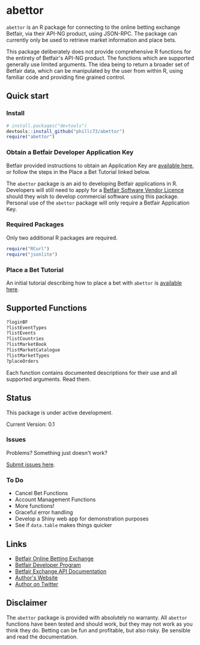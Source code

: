 abettor
=======

`abettor` is an R package for connecting to the online betting exchange Betfair, via their API-NG product, using JSON-RPC. The package can currently only be used to retrieve market information and place bets.

This package deliberately does not provide comprehensive R functions for the entirety of Betfair's API-NG product. The functions which are supported generally use limited arguments. The idea being to return a broader set of Betfair data, which can be manipulated by the user from within R, using familiar code and providing fine grained control.

## Quick start

### Install

```r
# install.packages("devtools")
devtools::install_github("phillc73/abettor")
require("abettor")
```
### Obtain a Betfair Developer Application Key

Betfair provided instructions to obtain an Application Key are [available here](https://api.developer.betfair.com/services/webapps/docs/display/1smk3cen4v3lu3yomq5qye0ni/Application+Keys), or follow the steps in the Place a Bet Tutorial linked below.

The `abettor` package is an aid to developing Betfair applications in R. Developers will still need to apply for a [Betfair Software Vendor Licence](https://developer.betfair.com/default/api-s-and-services/vendor-program/vendor-program-overview/) should they wish to develop commercial software using this package. Personal use of the `abettor` package will only require a Betfair Application Key.

### Required Packages

Only two additional R packages are required.

```r
require("RCurl")
require("jsonlite")
```
### Place a Bet Tutorial

An initial tutorial describing how to place a bet with `abettor` is [available here](https://github.com/phillc73/abettor/vignettes/abettor-placeBet.Rmd).

## Supported Functions

```r
?loginBF
?listEventTypes
?listEvents
?listCountries
?listMarketBook
?listMarketCatalogue
?listMarketTypes
?placeOrders
```
Each function contains documented descriptions for their use and all supported arguments. Read them.

## Status

This package is under active development.

Current Version: 0.1

### Issues

Problems? Something just doesn't work?

[Submit issues here](https://github.com/phillc73/abettor/issues).

### To Do

* Cancel Bet Functions
* Account Management Functions
* More functions!
* Graceful error handling
* Develop a Shiny web app for demonstration purposes
* See if `data.table` makes things quicker

## Links

* [Betfair Online Betting Exchange](https://www.betfair.com)
* [Betfair Developer Program](https://developer.betfair.com/)
* [Betfair Exchange API Documentation](https://developer.betfair.com/default/api-s-and-services/sports-api/)
* [Author's Website](http://www.starkingdom.co.uk)
* [Author on Twitter](https://twitter.com/_starkingdom)

## Disclaimer

The `abettor` package is provided with absolutely no warranty. All `abettor` functions have been tested and should work, but they may not work as you think they do. Betting can be fun and profitable, but also risky. Be sensible and read the documentation. 
